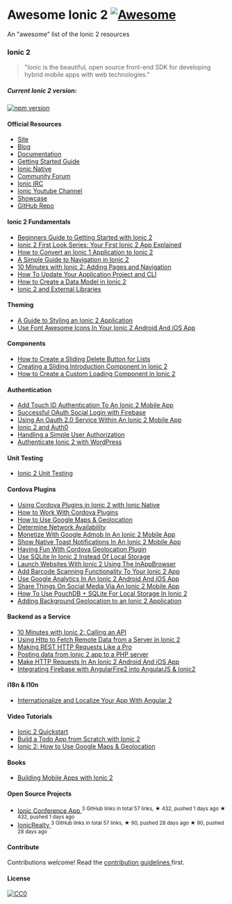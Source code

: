 <h1>
 Awesome Ionic 2
 <a href="https://github.com/sindresorhus/awesome">
  <img alt="Awesome" src="https://cdn.rawgit.com/sindresorhus/awesome/d7305f38d29fed78fa85652e3a63e154dd8e8829/media/badge.svg"/>
 </a>
</h1>
<p>
 An "awesome" list of the Ionic 2 resources
</p>
<h3>
 Ionic 2
</h3>
<blockquote>
 <p>
  "Ionic is the beautiful, open source front-end SDK for developing hybrid mobile apps with web technologies."
 </p>
</blockquote>
<h5>
 Current Ionic 2 version:
</h5>
<p>
 <a href="https://badge.fury.io/js/ionic-framework">
  <img alt="npm version" src="https://badge.fury.io/js/ionic-framework.svg"/>
 </a>
</p>
<h4>
 Official Resources
</h4>
<ul>
 <li>
  <a href="http://ionicframework.com/">
   Site
  </a>
 </li>
 <li>
  <a href="http://blog.ionic.io/">
   Blog
  </a>
 </li>
 <li>
  <a href="http://ionicframework.com/docs/v2/">
   Documentation
  </a>
 </li>
 <li>
  <a href="http://ionicframework.com/docs/v2/getting-started/">
   Getting Started Guide
  </a>
 </li>
 <li>
  <a href="https://github.com/driftyco/ionic-native/">
   Ionic Native
  </a>
 </li>
 <li>
  <a href="http://forum.ionicframework.com/">
   Community Forum
  </a>
 </li>
 <li>
  <a href="http://webchat.freenode.net/?randomnick=1&channels=%23ionic&uio=d4">
   Ionic IRC
  </a>
 </li>
 <li>
  <a href="https://www.youtube.com/channel/UChYheBnVeCfhCmqZfCUdJQw">
   Ionic Youtube Channel
  </a>
 </li>
 <li>
  <a href="http://showcase.ionicframework.com/">
   Showcase
  </a>
 </li>
 <li>
  <a href="https://github.com/driftyco/ionic/tree/2.0">
   GitHub Repo
  </a>
 </li>
</ul>
<h4>
 Ionic 2 Fundamentals
</h4>
<ul>
 <li>
  <a href="http://www.joshmorony.com/beginners-guide-to-getting-started-with-ionic-2/">
   Beginners Guide to Getting Started with Ionic 2
  </a>
 </li>
 <li>
  <a href="http://www.joshmorony.com/ionic-2-first-look-series-your-first-ionic-2-app-explained/">
   Ionic 2 First Look Series: Your First Ionic 2 App Explained
  </a>
 </li>
 <li>
  <a href="http://www.joshmorony.com/how-to-convert-an-ionic-1-application-to-ionic-2/">
   How to Convert an Ionic 1 Application to Ionic 2
  </a>
 </li>
 <li>
  <a href="http://www.joshmorony.com/a-simple-guide-to-navigation-in-ionic-2/">
   A Simple Guide to Navigation in Ionic 2
  </a>
 </li>
 <li>
  <a href="http://blog.ionic.io/10-minutes-with-ionic-2-adding-pages-and-navigation/">
   10 Minutes with Ionic 2: Adding Pages and Navigation
  </a>
 </li>
 <li>
  <a href="http://www.gajotres.net/ionic-2-how-to-update-your-application-project-and-cli/">
   How To Update Your Application Project and CLI
  </a>
 </li>
 <li>
  <a href="http://www.joshmorony.com/how-to-create-a-data-model-in-ionic-2/">
   How to Create a Data Model in Ionic 2
  </a>
 </li>
 <li>
  <a href="http://mhartington.io/post/ionic2-external-libraries/">
   Ionic 2 and External Libraries
  </a>
 </li>
</ul>
<h4>
 Theming
</h4>
<ul>
 <li>
  <a href="http://www.joshmorony.com/a-guide-to-styling-an-ionic-2-application/">
   A Guide to Styling an Ionic 2 Application
  </a>
 </li>
 <li>
  <a href="https://www.thepolyglotdeveloper.com/2016/03/use-font-awesome-icons-in-your-ionic-2-android-and-ios-app/">
   Use Font Awesome Icons In Your Ionic 2 Android And iOS App
  </a>
 </li>
</ul>
<h4>
 Components
</h4>
<ul>
 <li>
  <a href="http://www.joshmorony.com/ionic-2-how-to-create-a-sliding-delete-button-for-lists/">
   How to Create a Sliding Delete Button for Lists
  </a>
 </li>
 <li>
  <a href="http://www.joshmorony.com/creating-a-sliding-introduction-component-in-ionic-2/">
   Creating a Sliding Introduction Component in Ionic 2
  </a>
 </li>
 <li>
  <a href="http://www.joshmorony.com/how-to-create-a-custom-loading-component-in-ionic-2/">
   How to Create a Custom Loading Component in Ionic 2
  </a>
 </li>
</ul>
<h4>
 Authentication
</h4>
<ul>
 <li>
  <a href="https://www.thepolyglotdeveloper.com/2016/03/add-touch-id-authentication-ionic-2-mobile-app/">
   Add Touch ID Authentication To An Ionic 2 Mobile App
  </a>
 </li>
 <li>
  <a href="http://www.gajotres.net/ionic-2-succesfull-oauth-social-login-with-firebase/">
   Successful OAuth Social Login with Firebase
  </a>
 </li>
 <li>
  <a href="https://www.thepolyglotdeveloper.com/2016/01/using-an-oauth-2-0-service-within-an-ionic-2-mobile-app/">
   Using An Oauth 2.0 Service Within An Ionic 2 Mobile App
  </a>
 </li>
 <li>
  <a href="http://blog.ionic.io/ionic-2-and-auth0/">
   Ionic 2 and Auth0
  </a>
 </li>
 <li>
  <a href="http://www.gajotres.net/ionic-2-handling-a-simple-user-authorization/">
   Handling a Simple User Authorization
  </a>
 </li>
 <li>
  <a href="https://auth0.com/authenticate/ionic2/wordpress">
   Authenticate Ionic 2 with WordPress
  </a>
 </li>
</ul>
<h4>
 Unit Testing
</h4>
<ul>
 <li>
  <a href="http://lathonez.github.io/2016/ionic-2-unit-testing/">
   Ionic 2 Unit Testing
  </a>
 </li>
</ul>
<h4>
 Cordova Plugins
</h4>
<ul>
 <li>
  <a href="http://www.joshmorony.com/using-cordova-plugins-in-ionic-2-with-ionic-native/">
   Using Cordova Plugins in Ionic 2 with Ionic Native
  </a>
 </li>
 <li>
  <a href="http://www.gajotres.net/ionic-2-how-to-use-cordova-plugins/">
   How to Work With Cordova Plugins
  </a>
 </li>
 <li>
  <a href="http://www.joshmorony.com/ionic-2-how-to-use-google-maps-geolocation-video-tutorial/">
   How to Use Google Maps & Geolocation
  </a>
 </li>
 <li>
  <a href="https://www.thepolyglotdeveloper.com/2016/01/determine-network-availability-in-an-ionic-2-mobile-app/">
   Determine Network Availability
  </a>
 </li>
 <li>
  <a href="https://www.thepolyglotdeveloper.com/2016/02/monetize-google-admob-ionic-2-mobile-app/">
   Monetize With Google Admob In An Ionic 2 Mobile App
  </a>
 </li>
 <li>
  <a href="https://www.thepolyglotdeveloper.com/2016/01/show-native-toast-notifications-in-an-ionic-2-mobile-app/">
   Show Native Toast Notifications In An Ionic 2 Mobile App
  </a>
 </li>
 <li>
  <a href="http://www.gajotres.net/ionic-2-having-fun-with-cordova-geolocation-plugin/">
   Having Fun With Cordova Geolocation Plugin
  </a>
 </li>
 <li>
  <a href="https://www.thepolyglotdeveloper.com/2015/12/use-sqlite-in-ionic-2-instead-of-local-storage/">
   Use SQLite In Ionic 2 Instead Of Local Storage
  </a>
 </li>
 <li>
  <a href="https://www.thepolyglotdeveloper.com/2016/01/launch-websites-with-ionic-2-using-the-inappbrowser/">
   Launch Websites With Ionic 2 Using The InAppBrowser
  </a>
 </li>
 <li>
  <a href="https://www.thepolyglotdeveloper.com/2016/02/add-barcode-scanning-functionality-to-your-ionic-2-app/">
   Add Barcode Scanning Functionality To Your Ionic 2 App
  </a>
 </li>
 <li>
  <a href="https://www.thepolyglotdeveloper.com/2016/03/use-google-analytics-in-an-ionic-2-android-and-ios-app/">
   Use Google Analytics In An Ionic 2 Android And iOS App
  </a>
 </li>
 <li>
  <a href="https://www.thepolyglotdeveloper.com/2016/02/share-things-on-social-media-via-an-ionic-2-mobile-app/">
   Share Things On Social Media Via An Ionic 2 Mobile App
  </a>
 </li>
 <li>
  <a href="http://gonehybrid.com/how-to-use-pouchdb-sqlite-for-local-storage-in-ionic-2/">
   How To Use PouchDB + SQLite For Local Storage In Ionic 2
  </a>
 </li>
 <li>
  <a href="http://www.joshmorony.com/adding-background-geolocation-to-an-ionic-2-application/">
   Adding Background Geolocation to an Ionic 2 Application
  </a>
 </li>
</ul>
<h4>
 Backend as a Service
</h4>
<ul>
 <li>
  <a href="http://blog.ionic.io/10-minutes-with-ionic-2-calling-an-api/">
   10 Minutes with Ionic 2: Calling an API
  </a>
 </li>
 <li>
  <a href="http://www.joshmorony.com/using-http-to-fetch-remote-data-from-a-server-in-ionic-2/">
   Using Http to Fetch Remote Data from a Server in Ionic 2
  </a>
 </li>
 <li>
  <a href="http://www.gajotres.net/ionic-2-making-rest-http-requests-like-a-pro/">
   Making REST HTTP Requests Like a Pro
  </a>
 </li>
 <li>
  <a href="http://www.nikola-breznjak.com/blog/ionic2/posting-data-from-ionic-2-app/">
   Posting data from Ionic 2 app to a PHP server
  </a>
 </li>
 <li>
  <a href="https://www.thepolyglotdeveloper.com/2016/01/make-http-requests-in-an-ionic-2-android-and-ios-app/">
   Make HTTP Requests In An Ionic 2 Android And iOS App
  </a>
 </li>
 <li>
  <a href="http://www.clearlyinnovative.com/integrating-firebase-with-angularfire2-into-angularjs-ionic2">
   Integrating Firebase with AngularFire2 into AngularJS & Ionic2
  </a>
 </li>
</ul>
<h4>
 i18n & l10n
</h4>
<ul>
 <li>
  <a href="http://www.gajotres.net/ionic-2-internationalize-and-localize-your-app-with-angular-2/">
   Internationalize and Localize Your App With Angular 2
  </a>
 </li>
</ul>
<h4>
 Video Tutorials
</h4>
<ul>
 <li>
  <a href="https://www.udemy.com/ionic-2-quickstart/">
   Ionic 2 Quickstart
  </a>
 </li>
 <li>
  <a href="http://www.joshmorony.com/build-a-todo-app-from-scratch-with-ionic-2-video-tutorial/">
   Build a Todo App from Scratch with Ionic 2
  </a>
 </li>
 <li>
  <a href="http://www.joshmorony.com/ionic-2-how-to-use-google-maps-geolocation-video-tutorial/">
   Ionic 2: How to Use Google Maps & Geolocation
  </a>
 </li>
</ul>
<h4>
 Books
</h4>
<ul>
 <li>
  <a href="https://www.joshmorony.com/building-mobile-apps-with-ionic-2/">
   Building Mobile Apps with Ionic 2
  </a>
 </li>
</ul>
<h4>
 Open Source Projects
</h4>
<ul>
 <li>
  <a href="https://github.com/driftyco/ionic-conference-app">
   Ionic Conference App
  </a>
  <sup>
   3 GitHub links in total 57 links, ★ 432, pushed 1 days ago
  </sup>
  <sup>
   &#9733 432, pushed 1 days ago
  </sup>
 </li>
 <li>
  <a href="https://github.com/ccoenraets/ionic2-realty">
   IonicRealty
  </a>
  <sup>
   3 GitHub links in total 57 links, ★ 90, pushed 28 days ago
  </sup>
  <sup>
   &#9733 90, pushed 28 days ago
  </sup>
 </li>
</ul>
<h4>
 Contribute
</h4>
<p>
 Contributions welcome! Read the
 <a href="CONTRIBUTING.md">
  contribution guidelines
 </a>
 first.
</p>
<h4>
 License
</h4>
<p>
 <a href="http://creativecommons.org/publicdomain/zero/1.0/">
  <img alt="CC0" src="http://i.creativecommons.org/p/zero/1.0/88x31.png"/>
 </a>
</p>
